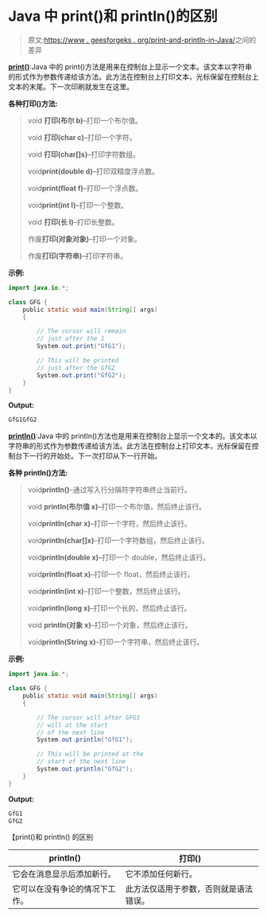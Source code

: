 # Java 中 print()和 println()的区别

> 原文:[https://www . geesforgeks . org/print-and-println-in-Java/](https://www.geeksforgeeks.org/difference-between-print-and-println-in-java/)之间的差异

**<u>print()</u>**:Java 中的 print()方法是用来在控制台上显示一个文本。该文本以字符串的形式作为参数传递给该方法。此方法在控制台上打印文本，光标保留在控制台上文本的末尾。下一次印刷就发生在这里。

**各种打印()方法:**

> void **打印(布尔 b)**–打印一个布尔值。
> 
> void **打印(char c)**–打印一个字符。
> 
> void **打印(char[]s)**–打印字符数组。
> 
> void**print(double d)**–打印双精度浮点数。
> 
> void**print(float f)**–打印一个浮点数。
> 
> void**print(int I)**–打印一个整数。
> 
> void **打印(长 l)**–打印长整数。
> 
> 作废**打印(对象对象)**–打印一个对象。
> 
> 作废**打印(字符串)**–打印字符串。

**示例:**

```java
import java.io.*;

class GFG {
    public static void main(String[] args)
    {

        // The cursor will remain
        // just after the 1
        System.out.print("GfG1");

        // This will be printed
        // just after the GfG2
        System.out.print("GfG2");
    }
}
```

**Output:**

```java
GfG1GfG2

```

**<u>println()</u>**:Java 中的 println()方法也是用来在控制台上显示一个文本的。该文本以字符串的形式作为参数传递给该方法。此方法在控制台上打印文本，光标保留在控制台下一行的开始处。下一次打印从下一行开始。

**各种 println()方法:**

> void**println()**–通过写入行分隔符字符串终止当前行。
> 
> void **println(布尔值 x)**–打印一个布尔值，然后终止该行。
> 
> void**println(char x)**–打印一个字符，然后终止该行。
> 
> void**println(char[]x)**–打印一个字符数组，然后终止该行。
> 
> void**println(double x)**–打印一个 double，然后终止该行。
> 
> void**println(float x)**–打印一个 float，然后终止该行。
> 
> void**println(int x)**–打印一个整数，然后终止该行。
> 
> void**println(long x)**–打印一个长的，然后终止该行。
> 
> void **println(对象 x)**–打印一个对象，然后终止该行。
> 
> void**println(String x)**–打印一个字符串，然后终止该行。

**示例:**

```java
import java.io.*;

class GFG {
    public static void main(String[] args)
    {

        // The cursor will after GFG1
        // will at the start
        // of the next line
        System.out.println("GfG1");

        // This will be printed at the
        // start of the next line
        System.out.println("GfG2");
    }
}
```

**Output:**

```java
GfG1
GfG2

```

【print()和 println() 的区别

| println() | 打印() |
| --- | --- |
| 它会在消息显示后添加新行。 | 它不添加任何新行。 |
| 它可以在没有争论的情况下工作。 | 此方法仅适用于参数，否则就是语法错误。 |